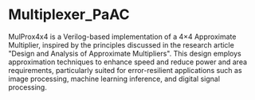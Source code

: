 # Multiplexer_PaAC
MulProx4x4 is a Verilog-based implementation of a 4×4 Approximate Multiplier, inspired by the principles discussed in the research article "Design and Analysis of Approximate Multipliers". This design employs approximation techniques to enhance speed and reduce power and area requirements, particularly suited for error-resilient applications such as image processing, machine learning inference, and digital signal processing.

